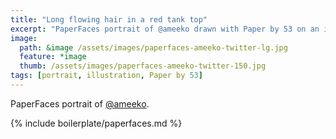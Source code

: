 ```yaml
---
title: "Long flowing hair in a red tank top"
excerpt: "PaperFaces portrait of @ameeko drawn with Paper by 53 on an iPad."
image: 
  path: &image /assets/images/paperfaces-ameeko-twitter-lg.jpg 
  feature: *image
  thumb: /assets/images/paperfaces-ameeko-twitter-150.jpg
tags: [portrait, illustration, Paper by 53]
---
```


PaperFaces portrait of [@ameeko](http://twitter.com/ameeko).

{% include boilerplate/paperfaces.md %}